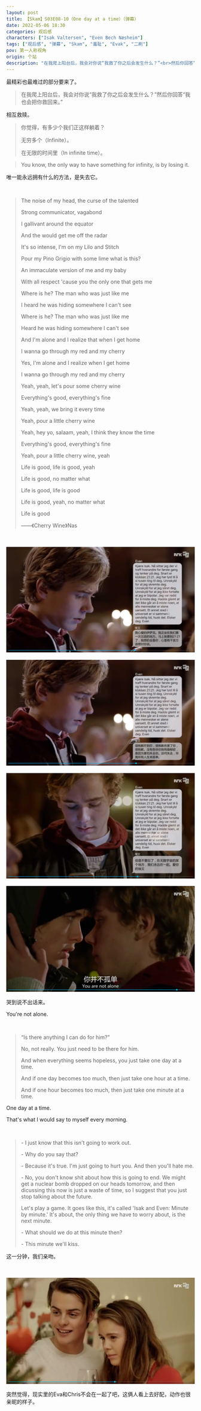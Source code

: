 ```yaml
---
layout: post
title: 【Skam】S03E08-10（One day at a time）（弹幕）
date: 2022-05-06 18:30
categories: 观后感
characters: ["Isak Valtersen", "Even Bech Næsheim"]
tags: ["观后感", "弹幕", "Skam", "羞耻", "Evak", "二刷"]
pov: 第一人称视角
origin: 个站
description: "在我爬上阳台后，我会对你说“我救了你之后会发生什么？”<br>然后你回答“我也会把你救回来。”"
---
```


最精彩也最难过的部分要来了。

> 在我爬上阳台后，我会对你说“我救了你之后会发生什么？”然后你回答“我也会把你救回来。”

相互救赎。

> 你觉得，有多少个我们正这样躺着？
>
> 无穷多个（Infinite）。
>
> 在无限的时间里（In infinite time）。

> You know, the only way to have something for infinity, is by losing it.

唯一能永远拥有什么的方法，是失去它。

<br>

> The noise of my head, the curse of the talented
>
> Strong communicator, vagabond
>
> I gallivant around the equator
>
> And the would get me off the radar
>
>
>
> It's so intense, I'm on my Lilo and Stitch
>
> Pour my Pino Grigio with some lime what is this?
>
> An immaculate version of me and my baby
>
> With all respect 'cause you the only one that gets me
>
>
>
> Where is he? The man who was just like me
>
> I heard he was hiding somewhere I can't see
>
> Where is he? The man who was just like me
>
> Heard he was hiding somewhere I can't see
>
>
>
> And I'm alone and I realize that when I get home
>
> I wanna go through my red and my cherry
>
> Yes, I'm alone and I realize when I get home
>
> I wanna go through my red and my cherry
>
>
>
> Yeah, yeah, let's pour some cherry wine
>
> Everything's good, everything's fine
>
> Yeah, yeah, we bring it every time
>
> Yeah, pour a little cherry wine
>
>
>
> Yeah, hey yo, salaam, yeah, I think they know the time
>
> Everything's good, everything's fine
>
> Yeah, pour a little cherry wine, yeah
>
> Life is good, life is good, yeah
>
>
>
> Life is good, no matter what
>
> Life is good, life is good
>
> Life is good, yeah, no matter what
>
> Life is good
>
> ——《Cherry Wine》Nas

<br><br>
![9-1](https://github.com/junesirius/junesirius.github.io/blob/master/assets/images/Skam/Skam3/Skam3-9-1.png)
<br><br>
![9-2](https://github.com/junesirius/junesirius.github.io/blob/master/assets/images/Skam/Skam3/Skam3-9-2.png)
<br><br>
![9-3](https://github.com/junesirius/junesirius.github.io/blob/master/assets/images/Skam/Skam3/Skam3-9-3.png)
<br><br>
![9-4](https://github.com/junesirius/junesirius.github.io/blob/master/assets/images/Skam/Skam3/Skam3-9-4.png)
<br>

哭到说不出话来。

You're not alone.

<br>

> “Is there anything I can do for him?”
>
> No, not really. You just need to be there for him.
>
> And when everything seems hopeless, you just take one day at a time.
>
> And if one day becomes too much, then just take one hour at a time.
>
> And if one hour becomes too much, then just take one minute at a time.

One day at a time.

That's what I would say to myself every morning.

<br>

> \- I just know that this isn't going to work out.
>
> \- Why do you say that?
>
> \- Because it's true. I'm just going to hurt you. And then you'll hate me.
>
> \- No, you don't know shit about how this is going to end. We might get a nuclear bomb dropped on our heads tomorrow, and then dicussing this now is just a waste of time, so I suggest that you just stop talking about the future.
>
> Let's play a game. It goes like this, it's called 'Isak and Even: Minute by minute.' It's about, the only thing we have to worry about, is the next minute.
>
> \- What should we do at this minute then?
>
> \- This minute we'll kiss.

这一分钟，我们亲吻。

<br><br>
![10-1](https://github.com/junesirius/junesirius.github.io/blob/master/assets/images/Skam/Skam3/Skam3-10-1.png)
<br>

突然觉得，现实里的Eva和Chris不会在一起了吧，这俩人看上去好配，动作也很亲昵的样子。
